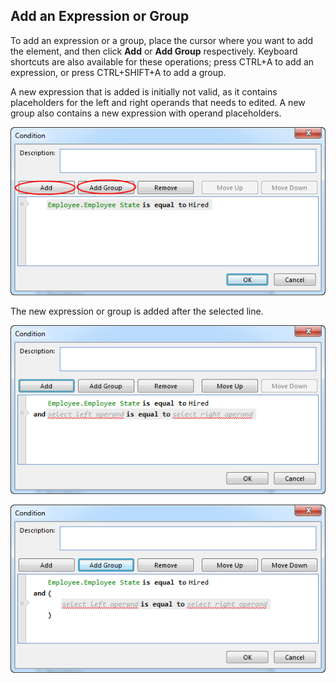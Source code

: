 ## Add an Expression or Group

To add an expression or a group, place the cursor where you want to add the element, and then click **Add** or **Add Group** respectively. Keyboard shortcuts are also available for these operations; press CTRL+A to add an expression, or press CTRL+SHIFT+A to add a group.

A new expression that is added is initially not valid, as it contains placeholders for the left and right operands that needs to edited. A new group also contains a new expression with operand placeholders.

![IDD964EB9E699147D0.png](media/IDD964EB9E699147D0.png)

The new expression or group is added after the selected line.

![IDBA609F45F6C545FE.png](media/IDBA609F45F6C545FE.png)

![ID6B4CE9CFDD794291.png](media/ID6B4CE9CFDD794291.png)